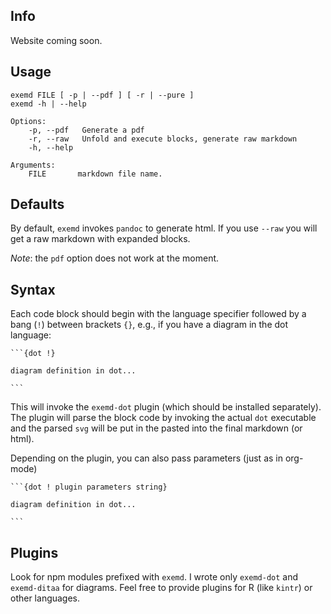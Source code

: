 
## Info

Website coming soon. 

## Usage

    exemd FILE [ -p | --pdf ] [ -r | --pure ] 
    exemd -h | --help 

    Options:
        -p, --pdf   Generate a pdf
        -r, --raw   Unfold and execute blocks, generate raw markdown
        -h, --help  

    Arguments: 
        FILE       markdown file name.

## Defaults

By default, `exemd` invokes `pandoc` to generate html. If you use `--raw` you will get a raw markdown with expanded blocks. 

*Note*: the `pdf` option does not work at the moment.

## Syntax

Each code block should begin with the language specifier followed by a bang (`!`) between brackets `{}`, e.g., if you have a diagram in the dot language:

    ```{dot !}

    diagram definition in dot...

    ```

This will invoke the `exemd-dot` plugin (which should be installed separately). The plugin will parse the block code by invoking the actual `dot` executable and the parsed `svg` will be put in the pasted into the final markdown (or html).

Depending on the plugin, you can also pass parameters (just as in org-mode)

    ```{dot ! plugin parameters string}

    diagram definition in dot...

    ```

## Plugins 

Look for npm modules prefixed with `exemd`. I wrote only `exemd-dot` and `exemd-ditaa` for diagrams. Feel free to provide plugins for R (like `kintr`) or other languages.
